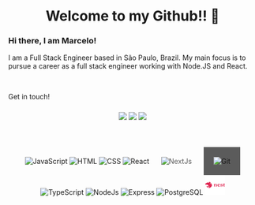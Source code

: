 <div align="center" >
    <h1>Welcome to my Github!! 👋</h1>
</div>
<h3>Hi there, I am Marcelo! </h3>
<p>I am a Full Stack Engineer based in São Paulo, Brazil. My main focus is to pursue a career as a full stack engineer working with Node.JS and React.</p>
<br>
<div>
    <p>Get in touch!</p>
    <div align="center" >
        <h3><a href="https://www.linkedin.com/in/marcelovqvd-824348169/" target="_brank" ><img src="https://img.shields.io/badge/LinkedIn-0077B5?style=for-the-badge&logo=linkedin&logoColor=white" target="_brank"/></a> 
        <a href="https://api.whatsapp.com/send?phone=5511949989635" target="_brank" ><img src="https://img.shields.io/badge/WhatsApp-25D366?style=for-the-badge&logo=whatsapp&logoColor=white" target="_brank"/></a>
        <a href="mailto:marcelovqvd@gmail.com"><img src="https://img.shields.io/badge/Gmail-D14836?style=for-the-badge&logo=gmail&logoColor=white"/>
</a>
        </h3>
    </div>

</div>
<br>
<br>
<div align="center" >
    <img height="40px" alt="JavaScript" src="https://cdn.jsdelivr.net/gh/devicons/devicon/icons/javascript/javascript-plain.svg" />
    <img height="40px" alt="HTML" src="https://cdn.jsdelivr.net/gh/devicons/devicon/icons/html5/html5-plain-wordmark.svg" />
    <img height="40px" alt="CSS" src="https://cdn.jsdelivr.net/gh/devicons/devicon/icons/css3/css3-plain-wordmark.svg" />
    <img height="40px" alt="React" src="https://cdn.jsdelivr.net/gh/devicons/devicon/icons/react/react-original.svg" />
    <img height="40px" alt="NextJs" src="https://cdn.jsdelivr.net/gh/devicons/devicon/icons/nextjs/nextjs-original-wordmark.svg" style='color:#5B5B5B;padding:20px;' />
    <img height="40px" alt="Git" src="https://cdn.jsdelivr.net/gh/devicons/devicon/icons/git/git-plain.svg" style='background-color:#5B5B5B;padding:20px;' />
    <img height="40px" alt="TypeScript" src="https://cdn.jsdelivr.net/gh/devicons/devicon/icons/typescript/typescript-plain.svg" />
    <img height="40px" alt="NodeJs" src="https://cdn.jsdelivr.net/gh/devicons/devicon/icons/nodejs/nodejs-plain-wordmark.svg" />
    <img height="40px" alt="Express" src="https://cdn.jsdelivr.net/gh/devicons/devicon/icons/express/express-original-wordmark.svg" />
    <img height="40px" alt="PostgreSQL" src="https://cdn.jsdelivr.net/gh/devicons/devicon/icons/postgresql/postgresql-plain-wordmark.svg" />
    <img height="40px" alt="NestJs" src="https://github.com/devicons/devicon/blob/v2.16.0/icons/nestjs/nestjs-original-wordmark.svg" />
</div>


<!--
**marcelovqvd/marcelovqvd** is a ✨ _special_ ✨ repository because its `README.md` (this file) appears on your GitHub profile.

Here are some ideas to get you started:

- 🔭 I’m currently working on ...
- 🌱 I’m currently learning ...
- 👯 I’m looking to collaborate on ...
- 🤔 I’m looking for help with ...
- 💬 Ask me about ...
- 📫 How to reach me: ...
- 😄 Pronouns: ...
- ⚡ Fun fact: ...
-->
